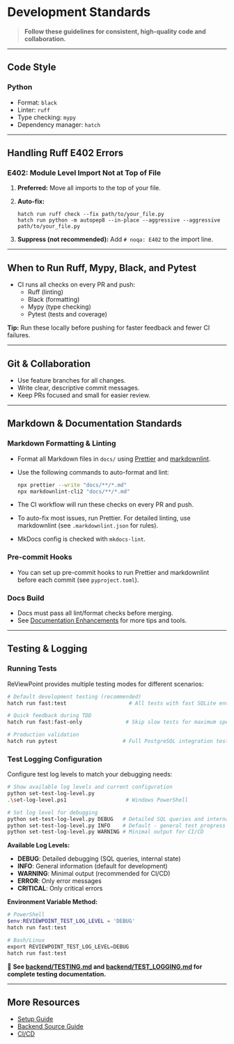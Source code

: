 # Development Standards

> **Follow these guidelines for consistent, high-quality code and collaboration.**

---

## Code Style

### Python

- Format: `black`
- Linter: `ruff`
- Type checking: `mypy`
- Dependency manager: `hatch`

---

## Handling Ruff E402 Errors

### E402: Module Level Import Not at Top of File

1. **Preferred:** Move all imports to the top of your file.
2. **Auto-fix:**

   ```shell
   hatch run ruff check --fix path/to/your_file.py
   hatch run python -m autopep8 --in-place --aggressive --aggressive path/to/your_file.py
   ```

3. **Suppress (not recommended):** Add `# noqa: E402` to the import line.

---

## When to Run Ruff, Mypy, Black, and Pytest

- CI runs all checks on every PR and push:
  - Ruff (linting)
  - Black (formatting)
  - Mypy (type checking)
  - Pytest (tests and coverage)

**Tip:** Run these locally before pushing for faster feedback and fewer CI failures.

---

## Git & Collaboration

- Use feature branches for all changes.
- Write clear, descriptive commit messages.
- Keep PRs focused and small for easier review.

---

## Markdown & Documentation Standards

### Markdown Formatting & Linting

- Format all Markdown files in `docs/` using [Prettier](https://prettier.io/) and [markdownlint](https://github.com/DavidAnson/markdownlint).
- Use the following commands to auto-format and lint:

  ```bash
  npx prettier --write "docs/**/*.md"
  npx markdownlint-cli2 "docs/**/*.md"
  ```

- The CI workflow will run these checks on every PR and push.
- To auto-fix most issues, run Prettier. For detailed linting, use markdownlint (see `.markdownlint.json` for rules).
- MkDocs config is checked with `mkdocs-lint`.

### Pre-commit Hooks

- You can set up pre-commit hooks to run Prettier and markdownlint before each commit (see `pyproject.toml`).

### Docs Build

- Docs must pass all lint/format checks before merging.
- See [Documentation Enhancements](documentation-enhancements.md) for more tips and tools.

---

## Testing & Logging

### Running Tests

ReViewPoint provides multiple testing modes for different scenarios:

```bash
# Default development testing (recommended)
hatch run fast:test                    # All tests with fast SQLite environment

# Quick feedback during TDD
hatch run fast:fast-only              # Skip slow tests for maximum speed

# Production validation
hatch run pytest                     # Full PostgreSQL integration tests
```

### Test Logging Configuration

Configure test log levels to match your debugging needs:

```bash
# Show available log levels and current configuration
python set-test-log-level.py
.\set-log-level.ps1                   # Windows PowerShell

# Set log level for debugging
python set-test-log-level.py DEBUG   # Detailed SQL queries and internal state
python set-test-log-level.py INFO    # Default - general test progress
python set-test-log-level.py WARNING # Minimal output for CI/CD
```

**Available Log Levels:**

- **DEBUG**: Detailed debugging (SQL queries, internal state)
- **INFO**: General information (default for development)  
- **WARNING**: Minimal output (recommended for CI/CD)
- **ERROR**: Only error messages
- **CRITICAL**: Only critical errors

**Environment Variable Method:**

```powershell
# PowerShell
$env:REVIEWPOINT_TEST_LOG_LEVEL = 'DEBUG'
hatch run fast:test

# Bash/Linux  
export REVIEWPOINT_TEST_LOG_LEVEL=DEBUG
hatch run fast:test
```

📖 **See [backend/TESTING.md](../backend/TESTING.md) and [backend/TEST_LOGGING.md](../backend/TEST_LOGGING.md) for complete testing documentation.**

---

## More Resources

- [Setup Guide](setup.md)
- [Backend Source Guide](backend-source-guide.md)
- [CI/CD](ci-cd.md)

